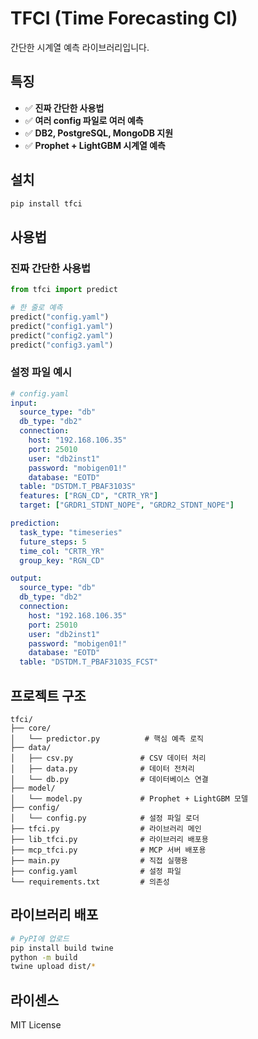 # TFCI (Time Forecasting CI)

간단한 시계열 예측 라이브러리입니다.

## 특징

- ✅ **진짜 간단한 사용법**
- ✅ **여러 config 파일로 여러 예측**
- ✅ **DB2, PostgreSQL, MongoDB 지원**
- ✅ **Prophet + LightGBM 시계열 예측**

## 설치

```bash
pip install tfci
```

## 사용법

### **진짜 간단한 사용법**

```python
from tfci import predict

# 한 줄로 예측
predict("config.yaml")
predict("config1.yaml")
predict("config2.yaml")
predict("config3.yaml")
```

### **설정 파일 예시**

```yaml
# config.yaml
input:
  source_type: "db"
  db_type: "db2"
  connection:
    host: "192.168.106.35"
    port: 25010
    user: "db2inst1"
    password: "mobigen01!"
    database: "EOTD"
  table: "DSTDM.T_PBAF3103S"
  features: ["RGN_CD", "CRTR_YR"]
  target: ["GRDR1_STDNT_NOPE", "GRDR2_STDNT_NOPE"]

prediction:
  task_type: "timeseries"
  future_steps: 5
  time_col: "CRTR_YR"
  group_key: "RGN_CD"

output:
  source_type: "db"
  db_type: "db2"
  connection:
    host: "192.168.106.35"
    port: 25010
    user: "db2inst1"
    password: "mobigen01!"
    database: "EOTD"
  table: "DSTDM.T_PBAF3103S_FCST"
```

## 프로젝트 구조

```
tfci/
├── core/
│   └── predictor.py          # 핵심 예측 로직
├── data/
│   ├── csv.py               # CSV 데이터 처리
│   ├── data.py              # 데이터 전처리
│   └── db.py                # 데이터베이스 연결
├── model/
│   └── model.py             # Prophet + LightGBM 모델
├── config/
│   └── config.py            # 설정 파일 로더
├── tfci.py                  # 라이브러리 메인
├── lib_tfci.py              # 라이브러리 배포용
├── mcp_tfci.py              # MCP 서버 배포용
├── main.py                  # 직접 실행용
├── config.yaml              # 설정 파일
└── requirements.txt         # 의존성
```

## 라이브러리 배포

```bash
# PyPI에 업로드
pip install build twine
python -m build
twine upload dist/*
```

## 라이센스

MIT License
